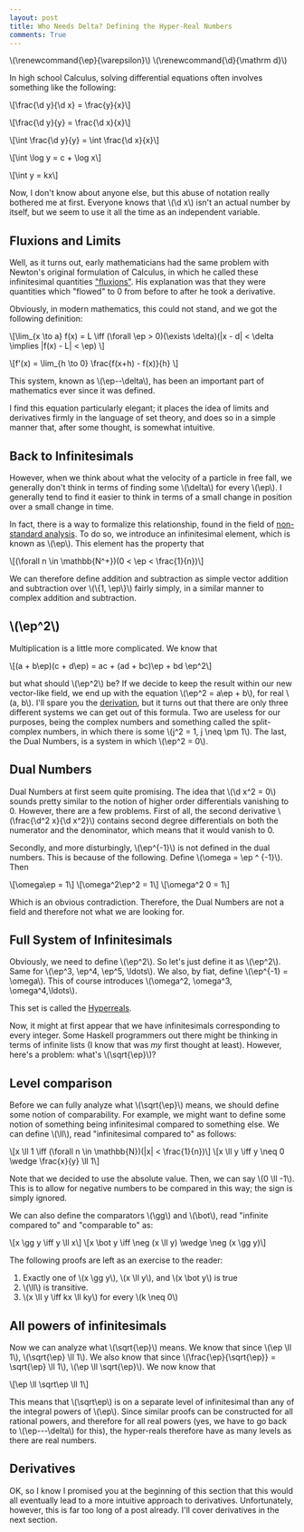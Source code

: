 ```yaml
---
layout: post
title: Who Needs Delta? Defining the Hyper-Real Numbers
comments: True
---
```


\\(\renewcommand{\ep}{\varepsilon}\\)
\\(\renewcommand{\d}{\mathrm d}\\)

In high school Calculus, solving differential equations often involves something like the following:

\\[\frac{\d y}{\d x} = \frac{y}{x}\\]

\\[\frac{\d y}{y} = \frac{\d x}{x}\\]

\\[\int \frac{\d y}{y} = \int \frac{\d x}{x}\\]

\\[\int \log y = c + \log x\\]

\\[\int y = kx\\]

Now, I don't know about anyone else, but this abuse of notation really bothered me at first. Everyone knows that \\(\d x\\) isn't an actual number by itself, but we seem to use it all the time as an independent variable.

<!--end excerpt-->

## Fluxions and Limits

Well, as it turns out, early mathematicians had the same problem with Newton's original formulation of Calculus, in which he called these infinitesimal quantities ["fluxions"](https://en.wikipedia.org/wiki/Method_of_Fluxions). His explanation was that they were quantities which "flowed" to 0 from before to after he took a derivative.

Obviously, in modern mathematics, this could not stand, and we got the following definition:

\\[\lim_{x \to a} f(x) = L \iff (\forall \ep > 0)(\exists \delta)(\|x - d\| < \delta \implies \|f(x) - L\| < \ep) \\]

\\[f'(x) = \lim_{h \to 0} \frac{f(x+h) - f(x)}{h} \\]

This system, known as \\(\ep--\delta\\), has been an important part of mathematics ever since it was defined.

I find this equation particularly elegant; it places the idea of limits and derivatives firmly in the language of set theory, and does so in a simple manner that, after some thought, is somewhat intuitive.

## Back to Infinitesimals

However, when we think about what the velocity of a particle in free fall, we generally don't think in terms of finding some \\(\delta\\) for every \\(\ep\\). I generally tend to find it easier to think in terms of a small change in position over a small change in time.

In fact, there is a way to formalize this relationship, found in the field of [non-standard analysis](https://en.wikipedia.org/wiki/Non-standard_analysis). To do so, we introduce an infinitesimal element, which is known as \\(\ep\\). This element has the property that

\\[(\forall n \in \mathbb{N^+})(0 < \ep < \frac{1}{n})\\]

We can therefore define addition and subtraction as simple vector addition and subtraction over \\(\\{1, \ep\\}\\) fairly simply, in a similar manner to complex addition and subtraction.

## \\(\ep^2\\)
Multiplication is a little more complicated. We know that

\\[(a + b\ep)(c + d\ep) = ac + (ad + bc)\ep + bd \ep^2\\]

but what should \\(\ep^2\\) be? If we decide to keep the result within our new vector-like field, we end up with the equation \\(\ep^2 = a\ep + b\\), for real \\(a, b\\). I'll spare you the [derivation](https://en.wikipedia.org/wiki/Hypercomplex_number#Two-dimensional_real_algebras), but it turns out that there are only three different systems we can get out of this formula. Two are useless for our purposes, being the complex numbers and something called the split-complex numbers, in which there is some \\(j^2 = 1, j \neq \pm 1\\). The last, the Dual Numbers, is a system in which \\(\ep^2 = 0\\).


## Dual Numbers

Dual Numbers at first seem quite promising. The idea that \\(\d x^2 = 0\\) sounds pretty similar to the notion of higher order differentials vanishing to 0. However, there are a few problems. First of all, the second derivative \\(\frac{\d^2 x}{\d x^2}\\) contains second degree differentials on both the numerator and the denominator, which means that it would vanish to 0.

Secondly, and more disturbingly, \\(\ep^{-1}\\) is not defined in the dual numbers. This is because of the following. Define \\(\omega = \ep ^ {-1}\\). Then

\\[\omega\ep = 1\\]
\\[\omega^2\ep^2 = 1\\]
\\[\omega^2 0 = 1\\]

Which is an obvious contradiction. Therefore, the Dual Numbers are not a field and therefore not what we are looking for.

## Full System of Infinitesimals

Obviously, we need to define \\(\ep^2\\). So let's just define it as \\(\ep^2\\). Same for \\(\ep^3, \ep^4, \ep^5, \ldots\\). We also, by fiat, define \\(\ep^{-1} = \omega\\). This of course introduces \\(\omega^2, \omega^3, \omega^4,\ldots\\).

This set is called the [Hyperreals](https://en.wikipedia.org/wiki/Hyperreal_number).

Now, it might at first appear that we have infinitesimals corresponding to every integer. Some Haskell programmers out there might be thinking in terms of infinite lists (I know that was _my_ first thought at least). However, here's a problem: what's \\(\sqrt{\ep}\\)?

## Level comparison

Before we can fully analyze what \\(\sqrt{\ep}\\) means, we should define some notion of comparability. For example, we might want to define some notion of something being infinitesimal compared to something else. We can define \\(\ll\\), read "infinitesimal compared to" as follows:

\\[x \ll 1 \iff (\forall n \in \mathbb{N})(|x| < \frac{1}{n})\\]
\\[x \ll y \iff y \neq 0 \wedge \frac{x}{y} \ll 1\\]

Note that we decided to use the absolute value. Then, we can say \\(0 \ll -1\\). This is to allow for negative numbers to be compared in this way; the sign is simply ignored.

We can also define the comparators \\(\gg\\) and \\(\bot\\), read "infinite compared to" and "comparable to" as:

\\[x \\gg y \iff y \\ll x\\]
\\[x \bot y \iff \neg (x \ll y) \wedge \neg (x \gg y)\\]

The following proofs are left as an exercise to the reader:

1. Exactly one of \\(x \gg y\\), \\(x \ll y\\), and \\(x \bot y\\) is true
2. \\(\ll\\) is transitive.
3. \\(x \ll y \iff kx \ll ky\\) for every \\(k \neq 0\\)

## All powers of infinitesimals

Now we can analyze what \\(\sqrt{\ep}\\) means. We know that since \\(\ep \ll 1\\), \\(\\sqrt{\ep} \ll 1\\). We also know that since \\(\frac{\ep}{\sqrt{\ep}} = \sqrt{\ep} \ll 1\\), \\(\ep \ll \sqrt{\ep}\\). We now know that

\\[\ep \ll \sqrt\ep \ll 1\\]

This means that \\(\sqrt\ep\\) is on a separate level of infinitesimal than any of the integral powers of \\(\ep\\). Since similar proofs can be constructed for all rational powers, and therefore for all real powers (yes, we have to go back to \\(\ep---\delta\\) for this), the hyper-reals therefore have as many levels as there are real numbers.

## Derivatives

OK, so I know I promised you at the beginning of this section that this would all eventually lead to a more intuitive approach to derivatives. Unfortunately, however, this is far too long of a post already. I'll cover derivatives in the next section.

